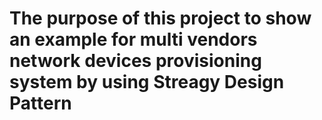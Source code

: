 # The purpose of this project to show an example for multi vendors network devices provisioning system by using Streagy Design Pattern